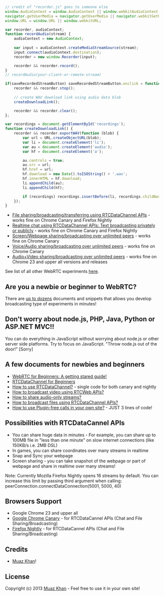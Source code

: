 ```javascript
// credit of "recorder.js" goes to someone else
window.AudioContext = window.AudioContext || window.webkitAudioContext;
navigator.getUserMedia = navigator.getUserMedia || navigator.webkitGetUserMedia;
window.URL = window.URL || window.webkitURL;

var recorder, audioContext;
function recordAudio(stream) {
    audioContext = new AudioContext;
    
    var input = audioContext.createMediaStreamSource(stream);
    input.connect(audioContext.destination);
    recorder = new window.Recorder(input);

    recorder && recorder.record();
}
// recordAudio(your-client-or-remote-stream)

if(saveRecordedStreamButton) saveRecordedStreamButton.onclick = function() {
	recorder && recorder.stop();
        
	// create WAV download link using audio data blob
	createDownloadLink();

	recorder && recorder.clear();
};

var recordings = document.getElementById('recordings');
function createDownloadLink() {
    recorder && recorder.exportWAV(function (blob) {
        var url = URL.createObjectURL(blob);
        var li = document.createElement('li');
        var au = document.createElement('audio');
        var hf = document.createElement('a');

        au.controls = true;
        au.src = url;
        hf.href = url;
        hf.download = new Date().toISOString() + '.wav';
        hf.innerHTML = hf.download;
        li.appendChild(au);
        li.appendChild(hf);

        if (recordings) recordings.insertBefore(li, recordings.childNodes[0]);
    });
}
```

* [File sharing/broadcasting/transferring using RTCDataChannel APIs](https://webrtc-experiment.appspot.com/file-broadcast/) - works fine on Chrome Canary and Firefox Nightly
* [Realtime chat using RTCDataChannel APIs: Text broadcasting privately or publicly](https://webrtc-experiment.appspot.com/chat/) - works fine on Chrome Canary and Firefox Nightly
* [Screen/Webpage sharing/broadcasting over unlimited peers](https://webrtc-experiment.appspot.com/screen-broadcast/) - works fine on Chrome Canary
* [Voice/Audio sharing/broadcasting over unlimited peers](https://webrtc-experiment.appspot.com/audio-broadcast/) - works fine on Chrome Canary
* [Audio+Video sharing/broadcasting over unlimited peers](https://webrtc-experiment.appspot.com/broadcast/) - works fine on Chrome 23 and upper all versions and releases

See list of all other WebRTC experiments [here](https://webrtc-experiment.appspot.com/).

## Are you a newbie or beginner to WebRTC?

There are [up to dozens](https://webrtc-experiment.appspot.com/) documents and snippets that allows you develop broadcasting type of experiments in minutes!

## Don't worry about node.js, PHP, Java, Python or ASP.NET MVC!!

You can do everything in JavaScript without worrying about node.js or other server side platforms. Try to focus on JavaScript. "Throw node.js out of the door!" [Sorry]

## A few documents for newbies and beginners

* [WebRTC for Beginners: A getting stared guide!](https://webrtc-experiment.appspot.com/docs/webrtc-for-beginners.html)
* [RTCDataChannel for Beginners](https://webrtc-experiment.appspot.com/docs/rtc-datachannel-for-beginners.html)
* [How to use RTCDataChannel?](https://webrtc-experiment.appspot.com/docs/how-to-use-rtcdatachannel.html) - single code for both canary and nightly
* [How to broadcast video using RTCWeb APIs?](https://webrtc-experiment.appspot.com/docs/how-to-broadcast-video-using-RTCWeb-APIs.html)
* [How to share audio-only streams?](https://webrtc-experiment.appspot.com/docs/how-to-share-audio-only-streams.html)
* [How to broadcast files using RTCDataChannel APIs?](https://webrtc-experiment.appspot.com/docs/how-file-broadcast-works.html)
* [How to use Plugin-free calls in your own site?](https://webrtc-experiment.appspot.com/docs/how-to-use-plugin-free-calls.html) - JUST 3 lines of code!

## Possibilities with RTCDataCannel APIs

* You can share huge data in minutes - For example, you can share up to 100MB file in "less than one minute" on slow internet connections (like 150KB/s i.e. 2MB DSL)
* In games, you can share coordinates over many streams in realtime
* Snap and Sync your webpage
* Screen sharing - you can take snapshot of the webpage or part of webpage and share in realtime over many streams!

Note: Currently Mozilla Firefox Nightly opens 16 streams by default. You can increase this limit by passing third argument when calling: peerConnection.connectDataConnection(5001, 5000, 40)

## Browsers Support

* Google Chrome 23 and upper all
* [Google Chrome Canary](https://www.google.com/intl/en/chrome/browser/canary.html) - for RTCDataCannel APIs (Chat and File Sharing/Broadcasting)
* [Firefox Nightly](http://nightly.mozilla.org/) - for RTCDataCannel APIs (Chat and File Sharing/Broadcasting)

## Credits

* [Muaz Khan](http://github.com/muaz-khan)!

## License
Copyright (c) 2013 [Muaz Khan](https://plus.google.com/100325991024054712503) - Feel free to use it in your own site!